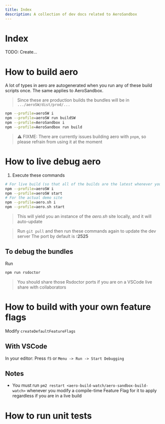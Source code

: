 ```yaml
---
title: Index
description: A collection of dev docs related to AeroSandbox
---
```


# Index

TODO: Create...

# How to build aero

A lot of types in aero are autogenerated when you run any of these build scripts once. The same applies to AeroSandbox.

> Since these are production builds the bundles will be in `.../aeroSW/dist/prod/...`

```bash
npm --profile=aeroSW i
npm --profile=aeroSW run buildSW
npm --profile=AeroSandbox i
npm --profile=AeroSandbox run build
```
> ⚠️ FIXME: There are currently issues building aero with `pnpm`, so please refrain from using it at the moment

# How to live debug aero

1. Execute these commands

  ```bash
  # For live build (so that all of the builds are the latest whenever you edit them because of the watcher)
  npm --profile=aeroSW i
  npm --profile=aeroSW start
  # For the actual demo site
  npm --profile=aero.sh i
  npm --profile=aero.sh start
  ```

> This will yield you an instance of the *aero.sh* site locally, and it will auto-update

> Run `git pull` and then run these commands again to update the dev server
> The port by default is **:2525**

## To debug the bundles

Run

```bash
npm run rsdoctor
```

> You should share those Rsdoctor ports if you are on a VSCode live share with collaborators

# How to build with your own feature flags

Modify `createDefaultFeatureFlags`

## With VSCode

In your editor: Press `f5` or `Menu -> Run -> Start Debugging`

## Notes

- You must run `pm2 restart <aero-build-watch/aero-sandbox-build-watch>` whenever you modify a compile-time Feature Flag for it to apply regardless if you are in a live build

# How to run unit tests
